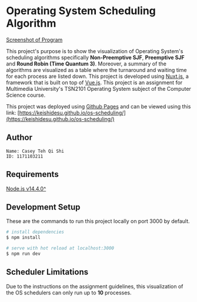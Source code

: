 # Operating System Scheduling Algorithm

[Screenshot of Program](./screenshot.png)

This project's purpose is to show the visualization of Operating System's scheduling algorithms specifically __Non-Preemptive SJF__, __Preemptive SJF__ and __Round Robin (Time Quantum 3)__. Moreover, a summary of the algorithms are visualized as a table where the turnaround and waiting time for each process are listed down. This project is developed using [Nuxt.js](https://nuxtjs.org/), a framework that is built on top of [Vue.js](https://vuejs.org/). This project is an assignment for Multimedia University's TSN2101 Operating System subject of the Computer Science course.     

This project was deployed using [Github Pages](https://pages.github.com/) and can be viewed using this link: [https://keishidesu.github.io/os-scheduling/](https://keishidesu.github.io/os-scheduling/)

## Author

```
Name: Casey Teh Qi Shi
ID: 1171103211
```

## Requirements

[Node.js v14.4.0^](https://nodejs.org/en/)

## Development Setup
These are the commands to run this project locally on port 3000 by default.

```bash
# install dependencies
$ npm install

# serve with hot reload at localhost:3000
$ npm run dev
```

## Scheduler Limitations

Due to the instructions on the assignment guidelines, this visualization of the OS schedulers can only run up to __10__ processes.

